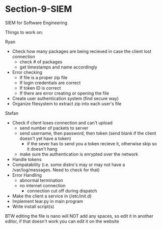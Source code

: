 # Section-9-SIEM
SIEM for Software Engineering

Things to work on:

Ryan
  - Check how many packages are being recieved in case the client lost connection
    - check # of packages
    - get timestamps and name accordingly
  - Error checking
    - If file is a proper zip file
    - If login credentials are correct
    - If token ID is correct
    - If there are error creating or opening the file
  - Create user authentication system (find secure way)
  - Organize filesystem to extract zip into each user's file

Stefan
  - Check if client loses connection and can't upload
    - send number of packets to server
    - send username, then password, then token (send blank if the client doesn't yet have a token)
      - if the sever has to send you a token recieve it, otherwise skip so it doesn't hang
    - make sure the authentication is enrypted over the network
  - Handle tokens
  - Compatability (i.e. some distro's may or may not have a /var/log/messages. Need to check for that)
  - Error Handling
    - abnormal termination
    - no internet connection
      - connection cut off during dispatch
  - Make the client a service in (/etc/init.d)
  - Implement tear.py in main program
  - Write install script(s)

BTW editing the file is nano will NOT add any spaces, so edit it in another editor, if that doesn't work you can edit it on the website
